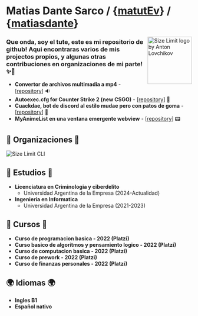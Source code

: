 # Matias Dante Sarco / {[matutEv](https://steamcommunity.com/id/matutEv/)} / {[matiasdante](https://twitter.com/matiasdante03)}

<img src="https://github.com/matiasdante/matiasdante/assets/70301149/a5bc688c-5d07-44cb-8127-73c41fcd1886" align="right"
     alt="Size Limit logo by Anton Lovchikov" width="120" height="128">

### Que onda, soy el tute, este es mi repositorio de github! Aqui encontraras varios de mis projectos propios, y algunas otras contribuciones en organizaciones de mi parte!✨💫

* **Convertor de archivos multimadia a mp4** - [[repository](https://github.com/matiasdante/any-video-file-to-mp4)] 🔉
* **Autoexec.cfg for Counter Strike 2 (new CSGO)** - [[repository](https://github.com/matiasdante/autoexec.cfg)] 📃
* **Cuackdae, bot de discord al estilo mudae pero con patos de goma** - [[repository](https://github.com/matiasdante/cuackdae)] 🤖
* **MyAnimeList en una ventana emergente webview** - [[repository](https://github.com/matiasdante/myanimelist.webview)] 📟

## 🏬 Organizaciones 🏬 

<p align="left">
  <img src="https://github.com/matiasdante/matiasdante/assets/70301149/4c0da9bd-4c29-4ff6-adc3-0854e735ca12" alt="Size Limit CLI">
</p>

## 📖 Estudios 📖

* **Licenciatura en Criminologia y ciberdelito**
  - Universidad Argentina de la Empresa (2024-Actualidad)
* **Ingenieria en Informatica**
  - Universidad Argentina de la Empresa (2021-2023)

## 📝 Cursos 📝

* **Curso de programacion basica - 2022 (Platzi)**
* **Curso basico de algoritmos y pensamiento logico - 2022 (Platzi)**
* **Curso de computacion basica - 2022 (Platzi)**
* **Curso de prework - 2022 (Platzi)**
* **Curso de finanzas personales - 2022 (Platzi)**

## 🌍 Idiomas 🌍

* **Ingles B1**
* **Español nativo** 
